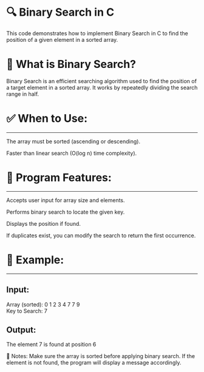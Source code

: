 # 🔍 Binary Search in C
This code demonstrates how to implement Binary Search in C to find the position of a given element in a sorted array.

# 📌 What is Binary Search?

Binary Search is an efficient searching algorithm used to find the position of a target element in a sorted array.
It works by repeatedly dividing the search range in half.

# ✅ When to Use:
-----------------
The array must be sorted (ascending or descending).

Faster than linear search (O(log n) time complexity).

# 📂 Program Features:
----------------------
Accepts user input for array size and elements.

Performs binary search to locate the given key.

Displays the position if found.

If duplicates exist, you can modify the search to return the first occurrence.

# 🧪 Example:
-------------

Input:
------
Array (sorted): 0 1 2 3 4 7 7 9  
Key to Search: 7

Output:
-------
The element 7 is found at position 6

📘 Notes: Make sure the array is sorted before applying binary search. If the element is not found, the program will display a message accordingly.